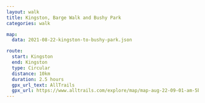 ```yaml
---
layout: walk
title: Kingston, Barge Walk and Bushy Park
categories: walk

map:
  data: 2021-08-22-kingston-to-bushy-park.json

route:
  start: Kingston
  end: Kingston
  type: Circular
  distance: 10km
  duration: 2.5 hours
  gpx_url_text: AllTrails
  gpx_url: https://www.alltrails.com/explore/map/map-aug-22-09-01-am-5bca856?u=m&sh=xr4vxe
---
```

